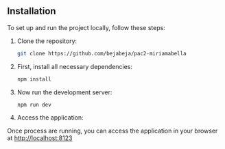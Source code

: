 ## Installation
To set up and run the project locally, follow these steps:

1. Clone the repository:

   ```bash
   git clone https://github.com/bejabeja/pac2-miriamabella
   ```


2. First, install all necessary dependencies:

   ```bash
   npm install
   ```

3. Now run the development server:
   
    ```bash
    npm run dev
    ```

4. Access the application:

Once process are running, you can access the application in your browser at [http://localhost:8123](http://localhost:8123)
